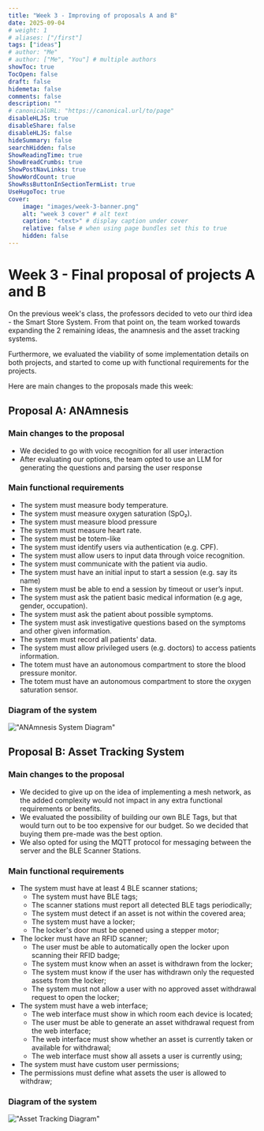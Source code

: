 ```yaml
---
title: "Week 3 - Improving of proposals A and B"
date: 2025-09-04
# weight: 1
# aliases: ["/first"]
tags: ["ideas"]
# author: "Me"
# author: ["Me", "You"] # multiple authors
showToc: true
TocOpen: false
draft: false
hidemeta: false
comments: false
description: ""
# canonicalURL: "https://canonical.url/to/page"
disableHLJS: true
disableShare: false
disableHLJS: false
hideSummary: false
searchHidden: false
ShowReadingTime: true
ShowBreadCrumbs: true
ShowPostNavLinks: true
ShowWordCount: true
ShowRssButtonInSectionTermList: true
UseHugoToc: true
cover:
    image: "images/week-3-banner.png"
    alt: "week 3 cover" # alt text
    caption: "<text>" # display caption under cover
    relative: false # when using page bundles set this to true
    hidden: false
---
```

# Week 3 - Final proposal of projects A and B

On the previous week's class, the professors decided to veto our third idea - the Smart Store System.
From that point on, the team worked towards expanding the 2 remaining ideas, the anamnesis and the asset tracking systems.

Furthermore, we evaluated the viability of some implementation details on both projects,
and started to come up with functional requirements for the projects.

Here are main changes to the proposals made this week:

## Proposal A: ANAmnesis

### Main changes to the proposal
- We decided to go with voice recognition for all user interaction
- After evaluating our options, the team opted to use an LLM for generating the questions and parsing the user response

### Main functional requirements
- The system must measure body temperature.
- The system must measure oxygen saturation (SpO₂).
- The system must measure blood pressure
- The system must measure heart rate.
- The system must be totem-like
- The system must identify users via authentication (e.g. CPF).
- The system must allow users to input data through voice recognition.
- The system must communicate with the patient via audio. 
- The system must have an initial input to start a session (e.g. say its name)
- The system must be able to end a session by timeout or user’s input.
- The system must ask the patient basic medical information (e.g age, gender, occupation). 
- The system must ask the patient about possible symptoms.
- The system must ask investigative questions based on the symptoms and other given information. 
- The system must record all patients' data.
- The system must allow privileged users (e.g. doctors) to access patients information.
- The totem must have an autonomous compartment to store the blood pressure monitor.
- The totem must have an autonomous compartment to store the oxygen saturation sensor.

### Diagram of the system
!["ANAmnesis System Diagram"](/images/anamnesis-diagram.png)

## Proposal B: Asset Tracking System

### Main changes to the proposal
- We decided to give up on the idea of implementing a mesh network,
as the added complexity would not impact in any extra functional requirements or benefits.
- We evaluated the possibility of building our own BLE Tags, but that would turn out to be too expensive for our budget.
So we decided that buying them pre-made was the best option.
- We also opted for using the MQTT protocol for messaging between the server and the BLE Scanner Stations.

### Main functional requirements
- The system must have at least 4 BLE scanner stations;
    - The system must have BLE tags;
    - The scanner stations must report all detected BLE tags periodically;
    - The system must detect if an asset is not within the covered area;
    - The system must have a locker;
    - The locker's door must be opened using a stepper motor;
- The locker must have an RFID scanner;
    - The user must be able to automatically open the locker upon scanning their RFID badge;
    - The system must know when an asset is withdrawn from the locker;
    - The system must know if the user has withdrawn only the requested assets from the locker;
    - The system must not allow a user with no approved asset withdrawal request to open the locker;
- The system must have a web interface;
    - The web interface must show in which room each device is located;
    - The user must be able to generate an asset withdrawal request from the web interface;
    - The web interface must show whether an asset is currently taken or available for withdrawal;
    - The web interface must show all assets a user is currently using;
- The system must have custom user permissions;
- The permissions must define what assets the user is allowed to withdraw;

### Diagram of the system
!["Asset Tracking Diagram"](/images/asset-tracking-diagram.jpeg)
